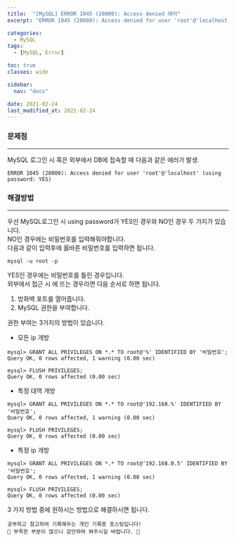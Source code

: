```yaml
---
title:  "[MySQL] ERROR 1045 (28000): Access denied 에러"
excerpt: "ERROR 1045 (28000): Access denied for user 'root'@'localhost' (using password: ) 에러 시 해결방법"

categories:
  - MySQL
tags:
  - [MySQL, Error]

toc: true
classes: wide

sidebar:
  nav: "docs"

date: 2021-02-24
last_modified_at: 2021-02-24
---
```


### 문제점
---
MySQL 로그인 시 혹은 외부에서 DB에 접속할 때 다음과 같은 에러가 발생.<br>

```
ERROR 1045 (28000): Access denied for user 'root'@'localhost' (using password: YES)
```

### 해결방법
---
우선 MySQL로그인 시 using password가 YES인 경우와 NO인 경우 두 가지가 있습니다.<br>
NO인 경우에는 비밀번호를 입력해줘야합니다.<br>
다음과 같이 입력후에 옳바른 비밀번호를 입력하면 됩니다.

```
mysql -u root -p
```

YES인 경우에는 비밀번호를 틀린 경우입니다.<br>
외부에서 접근 시 에 뜨는 경우라면 다음 순서로 하면 됩니다.

1. 방화벽 포트를 열어줍니다.
2. MySQL 권한을 부여합니다.

권한 부여는 3가지의 방법이 있습니다.

- 모든 ip 개방

```
mysql> GRANT ALL PRIVILEGES ON *.* TO root@'%' IDENTIFIED BY '비밀번호';
Query OK, 0 rows affected, 1 warning (0.00 sec)
 
mysql> FLUSH PRIVILEGES;
Query OK, 0 rows affected (0.00 sec)
```

- 특정 대역 개방

```
mysql> GRANT ALL PRIVILEGES ON *.* TO root@'192.168.%' IDENTIFIED BY '비밀번호';
Query OK, 0 rows affected, 1 warning (0.00 sec)
 
mysql> FLUSH PRIVILEGES;
Query OK, 0 rows affected (0.00 sec)
```

- 특정 ip 개방

```
mysql> GRANT ALL PRIVILEGES ON *.* TO root@'192.168.0.5' IDENTIFIED BY '비밀번호';
Query OK, 0 rows affected, 1 warning (0.00 sec)
 
mysql> FLUSH PRIVILEGES;
Query OK, 0 rows affected (0.00 sec)
```

3 가지 방법 중에 원하시는 방법으로 해결하시면 됩니다.

```
공부하고 참고하여 기록해두는 개인 기록용 포스팅입니다!
🤔 부족한 부분이 많으니 감안하여 봐주시길 바랍니다. 🤔
```